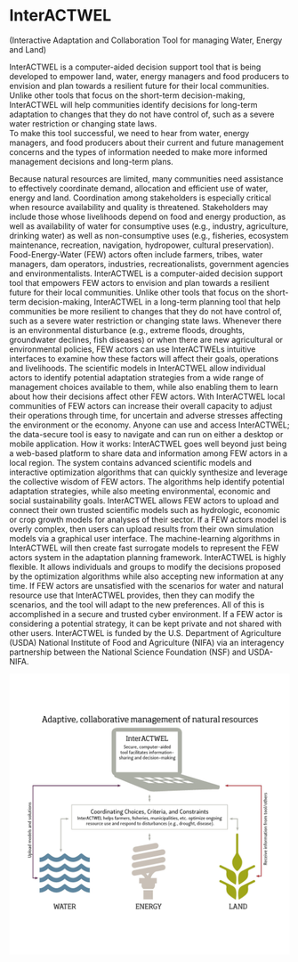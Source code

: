 # InterACTWEL 
(Interactive Adaptation and Collaboration Tool for managing Water, Energy and Land)

   InterACTWEL is a computer-aided decision support tool that is being developed to empower land, water, energy managers and food producers to envision and plan towards a resilient future for their local communities.
<br>	Unlike other tools that focus on the short-term decision-making, InterACTWEL will help communities identify decisions for long-term adaptation to changes that they do not have control of, such as a severe water restriction or changing state laws.
<br>	To make this tool successful, we need to hear from water, energy managers, and food producers about their current and future management concerns and the types of information needed to make more informed management decisions and long-term plans.



Because natural resources are limited, many communities need assistance to effectively coordinate demand, allocation and efficient use of water, energy and land. Coordination among stakeholders is especially critical when resource availability and quality is threatened. Stakeholders may include those whose livelihoods depend on food and energy production, as well as availability of water for consumptive uses (e.g., industry, agriculture, drinking water) as well as non-consumptive uses (e.g., fisheries, ecosystem maintenance, recreation, navigation, hydropower, cultural preservation). Food-Energy-Water (FEW) actors often include farmers, tribes, water managers, dam operators, industries, recreationalists, government agencies and environmentalists.
InterACTWEL is a computer-aided decision support tool that empowers FEW actors to envision and plan towards a resilient future for their local communities. Unlike other tools that focus on the short-term decision-making, InterACTWEL in a long-term planning tool that help communities be more resilient to changes that they do not have control of, such as a severe water restriction or changing state laws. Whenever there is an environmental disturbance (e.g., extreme floods, droughts, groundwater declines, fish diseases) or when there are new agricultural or environmental policies, FEW actors can use InterACTWELs intuitive interfaces to examine how these factors will affect their goals, operations and livelihoods. The scientific models in InterACTWEL allow individual actors to identify potential adaptation strategies from a wide range of management choices available to them, while also enabling them to learn about how their decisions affect other FEW actors. With InterACTWEL local communities of FEW actors can increase their overall capacity to adjust their operations through time, for uncertain and adverse stresses affecting the environment or the economy. Anyone can use and access InterACTWEL; the data-secure tool is easy to navigate and can run on either a desktop or mobile application.
How it works: InterACTWEL goes well beyond just being a web-based platform to share data and information among FEW actors in a local region. The system contains advanced scientific models and interactive optimization algorithms that can quickly synthesize and leverage the collective wisdom of FEW actors. The algorithms help identify potential adaptation strategies, while also meeting environmental, economic and social sustainability goals. InterACTWEL allows FEW actors to upload and connect their own trusted scientific models such as hydrologic, economic or crop growth models for analyses of their sector. If a FEW actors model is overly complex, then users can upload results from their own simulation models via a graphical user interface. The machine-learning algorithms in InterACTWEL will then create fast surrogate models to represent the FEW actors system in the adaptation planning framework.
InterACTWEL is highly flexible. It allows individuals and groups to modify the decisions proposed by the optimization algorithms while also accepting new information at any time. If FEW actors are unsatisfied with the scenarios for water and natural resource use that InterACTWEL provides, then they can modify the scenarios, and the tool will adapt to the new preferences. All of this is accomplished in a secure and trusted cyber environment. If a FEW actor is considering a potential strategy, it can be kept private and not shared with other users. 
InterACTWEL is funded by the U.S. Department of Agriculture (USDA) National Institute of Food and Agriculture (NIFA) via an interagency partnership between the National Science Foundation (NSF) and USDA-NIFA.



![InterACTWEL](img/pic1.jpg)